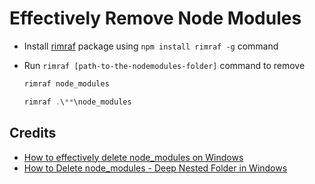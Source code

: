 # Effectively Remove Node Modules

- Install [rimraf](https://www.npmjs.com/package/rimraf) package using `npm install rimraf -g` command

- Run `rimraf [path-to-the-nodemodules-folder]` command to remove

  ```powershell
  rimraf node_modules

  rimraf .\**\node_modules
  ```

## Credits

- [How to effectively delete node_modules on Windows](https://spblog.net/post/2020/06/10/how-to-effectively-delete-node-modules-on-windows)
- [How to Delete node_modules - Deep Nested Folder in Windows
](https://stackoverflow.com/questions/28175200/how-to-delete-node-modules-deep-nested-folder-in-windows)
